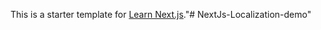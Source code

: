 This is a starter template for [Learn Next.js](https://nextjs.org/learn)."# NextJs-Localization-demo" 
